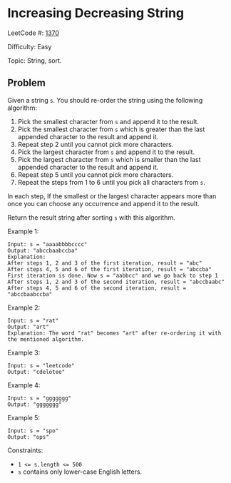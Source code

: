 # Increasing Decreasing String

LeetCode #: [1370](https://leetcode.com/problems/increasing-decreasing-string/)

Difficulty: Easy

Topic: String, sort.

## Problem

Given a string `s`. You should re-order the string using the following algorithm:

1. Pick the smallest character from `s` and append it to the result.
2. Pick the smallest character from `s` which is greater than the last appended character to the result and append it.
3. Repeat step 2 until you cannot pick more characters.
4. Pick the largest character from `s` and append it to the result.
5. Pick the largest character from `s` which is smaller than the last appended character to the result and append it.
6. Repeat step 5 until you cannot pick more characters.
7. Repeat the steps from 1 to 6 until you pick all characters from `s`.

In each step, If the smallest or the largest character appears more than once you can choose any occurrence and append it to the result.

Return the result string after sorting `s` with this algorithm.

Example 1:

```text
Input: s = "aaaabbbbcccc"
Output: "abccbaabccba"
Explanation:
After steps 1, 2 and 3 of the first iteration, result = "abc"
After steps 4, 5 and 6 of the first iteration, result = "abccba"
First iteration is done. Now s = "aabbcc" and we go back to step 1
After steps 1, 2 and 3 of the second iteration, result = "abccbaabc"
After steps 4, 5 and 6 of the second iteration, result = "abccbaabccba"
```

Example 2:

```text
Input: s = "rat"
Output: "art"
Explanation: The word "rat" becomes "art" after re-ordering it with the mentioned algorithm.
```

Example 3:

```text
Input: s = "leetcode"
Output: "cdelotee"
```

Example 4:

```text
Input: s = "ggggggg"
Output: "ggggggg"
```

Example 5:

```text
Input: s = "spo"
Output: "ops"
```

Constraints:

- `1 <= s.length <= 500`
- `s` contains only lower-case English letters.
